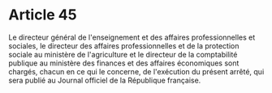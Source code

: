 # Article 45

Le directeur général de l'enseignement et des affaires professionnelles et sociales,  le directeur des affaires professionnelles et de la protection sociale au ministère de l'agriculture et le directeur de la comptabilité publique au ministère des finances et des affaires économiques sont chargés, chacun en ce qui le concerne, de l'exécution du présent arrêté, qui sera publié au Journal officiel de la République française.
